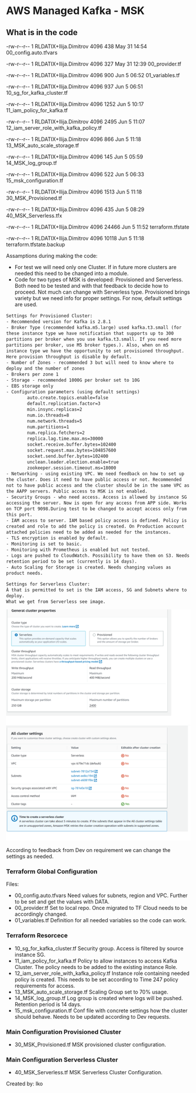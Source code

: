 # AWS Managed Kafka - MSK

## What is in the code

-rw-r--r-- 1 RLDATIX+Ilija.Dimitrov 4096   438 May 31 14:54 00_config.auto.tfvars

-rw-r--r-- 1 RLDATIX+Ilija.Dimitrov 4096   327 May 31 12:39 00_provider.tf

-rw-r--r-- 1 RLDATIX+Ilija.Dimitrov 4096   900 Jun  5 06:52 01_variables.tf

-rw-r--r-- 1 RLDATIX+Ilija.Dimitrov 4096   937 Jun  5 06:51 10_sg_for_kafka_cluster.tf

-rw-r--r-- 1 RLDATIX+Ilija.Dimitrov 4096  1252 Jun  5 10:17 11_iam_policy_for_kafka.tf

-rw-r--r-- 1 RLDATIX+Ilija.Dimitrov 4096  2495 Jun  5 11:07 12_iam_server_role_with_kafka_policy.tf

-rw-r--r-- 1 RLDATIX+Ilija.Dimitrov 4096   866 Jun  5 11:18 13_MSK_auto_scale_storage.tf

-rw-r--r-- 1 RLDATIX+Ilija.Dimitrov 4096   145 Jun  5 05:59 14_MSK_log_group.tf

-rw-r--r-- 1 RLDATIX+Ilija.Dimitrov 4096   522 Jun  5 06:33 15_msk_configuration.tf

-rw-r--r-- 1 RLDATIX+Ilija.Dimitrov 4096  1513 Jun  5 11:18 30_MSK_Provisioned.tf

-rw-r--r-- 1 RLDATIX+Ilija.Dimitrov 4096   435 Jun  5 08:29 40_MSK_Serverless.tfx

-rw-r--r-- 1 RLDATIX+Ilija.Dimitrov 4096 24466 Jun  5 11:52 terraform.tfstate

-rw-r--r-- 1 RLDATIX+Ilija.Dimitrov 4096 10118 Jun  5 11:18 terraform.tfstate.backup


Assamptions during making the code:
- For test we will need only one Cluster. If in future more clusters are needed this need to be changed into a module.
- Code for two types of MSK is developed: Provisioned and Serverless. Both need to be tested and with that feedback to decide how to proceed. Not much can change with Serverless type. Provisioned brings variety but we need info for proper settings. For now, default settings are used.
```
Settings for Provisioned Cluster:
- Recommended version for Kafka is 2.8.1
- Broker Type (recommended kafka.m5.large) used kafka.t3.small (for these instance type we have notification that supports up to 300 partitions per broker when you use kafka.t3.small. If you need more partitions per broker, use M5 broker types.). Also, when on m5 instance type we have the opportunity to set provisioned throughput. Here provision throughput is disable by default.
- Number of Zones - recommended 3 but will need to know where to deploy and the number of zones
- Brokers per zone 1
- Storage - recommended 1000G per broker set to 10G
- EBS storage only
- Configuration parameters (using default settings)
		auto.create.topics.enable=false
		default.replication.factor=3
		min.insync.replicas=2
		num.io.threads=8
		num.network.threads=5
		num.partitions=1
		num.replica.fetchers=2
		replica.lag.time.max.ms=30000
		socket.receive.buffer.bytes=102400
		socket.request.max.bytes=104857600
		socket.send.buffer.bytes=102400
		unclean.leader.election.enable=true
		zookeeper.session.timeout.ms=18000
- Networking - using existing VPC. We need feedback on how to set up the cluster. Does it need to have public access or not. Recommended not to have public access and the cluster should be in the same VPC as the AAPP servers. Public access to MSK is not enabled.
- Security Groups - who need access. Access is allowed by instance SG accessing the server. Now is open for any access from APP side. Works on TCP port 9098.During test to be changed to accept access only from this port.
- IAM access to server. IAM based policy access is defined. Policy is created and role to add the policy is created. On Production account attached policies need to be added as needed for the instances.
- TLS encryption is enabled by default.
- Monitoring is set to basic.
- Monitoring with Prometheus is enabled but not tested.
- Logs are pushed to CloudWatch. Possibility to have them on S3. Needs retention period to be set (currently is 14 days).
- Auto Scaling for Storage is created. Needs changing values as product needs.
```

```
Settings for Serverless Cluster:
À that is permitted to set is the IAM access, SG and Subnets where to deploy.
What we get from Serverless see image.
```
![alt text](IMG1.png "General Cluster Properties")
![alt text](IMG2.png "All Cluster Settings")

According to feedback from Dev on requirement we can change the settings as needed.

### Terraform Global Configuration

Files:
- 00_config.auto.tfvars
Need values for subnets, region and VPC. Further to be set and get the values with DATA.
- 00_provider.tf
Set to local repo. Once migrated to TF Cloud needs to be accordingly changed.
- 01_variables.tf
Definition for all needed variables so the code can work.

### Terraform Resorcece

- 10_sg_for_kafka_cluster.tf 
Security group. Access is filtered by source instance SG.
- 11_iam_policy_for_kafka.tf 
Policy to allow instances to access Kafka Cluster. The policy needs to be added to the existing instance Role.
- 12_iam_server_role_with_kafka_policy.tf
Instance role containing needed policy is created. This needs to be set according to Time 247 policy requirements for access.
- 13_MSK_auto_scale_storage.tf
Scaling Group set to 70% usage.
- 14_MSK_log_group.tf
Log group is created where logs will be pushed. Retention period is 14 days.
- 15_msk_configuration.tf
Conf file with concrete settings how the cluster should behave. Needs to be updated according to Dev requests.


### Main Configuration Provisioned Cluster
- 30_MSK_Provisioned.tf
MSK provisioned cluster configuration.

### Main Configuration Serverless Cluster
- 40_MSK_Serverless.tf
MSK Serverless Cluster Configuration.


Created by:
Iko

